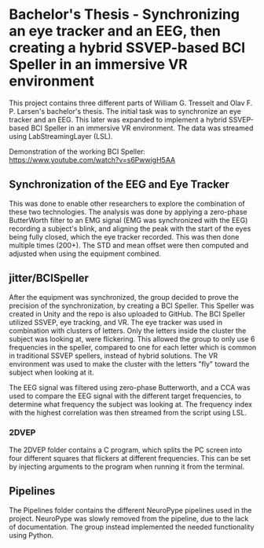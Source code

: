 # Bachelor's Thesis - Synchronizing an eye tracker and an EEG, then creating a hybrid SSVEP-based BCI Speller in an immersive VR environment

This project contains three different parts of William G. Tresselt and Olav F. P. Larsen's bachelor's thesis. 
The initial task was to synchronize an eye tracker and an EEG. This later was expanded to implement a hybrid SSVEP-based BCI Speller in an immersive VR environment.
The data was streamed using LabStreamingLayer (LSL).

Demonstration of the working BCI Speller: https://www.youtube.com/watch?v=s6PwwigH5AA

## Synchronization of the EEG and Eye Tracker

This was done to enable other researchers to explore the combination of these two technologies.
The analysis was done by applying a zero-phase ButterWorth filter to an EMG signal (EMG was synchronized with the EEG) recording a subject's blink,
and aligning the peak with the start of the eyes being fully closed, which the eye tracker recorded. This was then done multiple times (200+). The STD and mean
offset were then computed and adjusted when using the equipment combined.

## jitter/BCISpeller

After the equipment was synchronized, the group decided to prove the precision of the synchronization, by creating a BCI Speller. This Speller was created in Unity
and the repo is also uploaded to GitHub. The BCI Speller utilized SSVEP, eye tracking, and VR. The eye tracker was used in combination with clusters of letters. Only the letters
inside the cluster the subject was looking at, were flickering. This allowed the group to only use 6 frequencies in the speller, compared to one for each letter which is common
in traditional SSVEP spellers, instead of hybrid solutions. The VR environment was used to make the cluster with the letters "fly" toward the subject when looking at it. 

The EEG signal was filtered using zero-phase Butterworth, and a CCA was used to compare the EEG signal with the different target frequencies, to determine what frequency the
subject was looking at. The frequency index with the highest correlation was then streamed from the script using LSL.

### 2DVEP
The 2DVEP folder contains a C program, which splits the PC screen into four different squares that flickers at different frequencies. This can be set by injecting arguments to the
program when running it from the terminal.

## Pipelines

The Pipelines folder contains the different NeuroPype pipelines used in the project. NeuroPype was slowly removed from the pipeline, due to the lack of documentation.
The group instead implemented the needed functionality using Python. 
